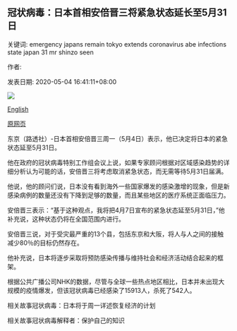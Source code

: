 ## 冠状病毒：日本首相安倍晋三将紧急状态延长至5月31日

关键词: emergency japans remain tokyo extends coronavirus abe infections state japan 31 mr shinzo seen

作者: 

发表日期: 2020-05-04 16:41:11+08:00

![](https://www.straitstimes.com/sites/default/files/styles/x_large/public/articles/2020/05/04/yq-jpncov-04052021.jpg?itok=-oyTB9wd)

[English](Coronavirus%3A%20Japan%27s%20PM%20Shinzo%20Abe%20extends%20state%20of%20emergency%20to%20May%2031.md)

[原网页](https://www.straitstimes.com/asia/east-asia/coronavirus-japans-abe-extends-state-of-emergency-to-may-31)

东京（路透社）-日本首相安倍晋三周一（5月4日）表示，他已决定将日本的紧急状态延至5月31日。

他在政府的冠状病毒特别工作组会议上说，如果专家顾问根据对区域感染趋势的详细分析认为可能的话，安倍晋三将考虑取消紧急状态，而无需等待5月31日届满。

他说，他的顾问们说，日本没有看到海外一些国家爆发的感染激增的现象，但是新感染病例的数量还没有下降到足够的数量，而且某些地区的医疗系统正面临压力。

安倍晋三表示：“基于这种观点，我将把4月7日宣布的紧急状态延至5月31日，”他补充说，这种状态仍将在全国范围内进行。

安倍晋三说，对于受灾最严重的13个县，包括东京和大阪，将人与人之间的接触减少80％的目标仍然存在。

他补充说，日本将逐步采取将预防感染传播与维持社会和经济活动结合起来的框架。

根据公共广播公司NHK的数据，尽管与全球一些热点地区相比，日本并未出现大规模的疫情爆发，但该冠状病毒已经感染了15913人，杀死了542人。

相关故事冠状病毒：日本将于周一详述恢复经济的计划

相关故事冠状病毒解释者：保护自己的知识